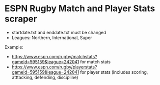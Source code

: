 # ESPN Rugby Match and Player Stats scraper

* startdate.txt and enddate.txt must be changed
* Leagues: Northern, International, Super

Example: 

* https://www.espn.com/rugby/matchstats?gameId=595159&league=242041 for match stats
* https://www.espn.com/rugby/playerstats?gameId=595159&league=242041 for player stats (includes scoring, atttacking, defending, discipline)
